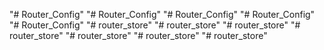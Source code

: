 "# Router_Config" 
"# Router_Config" 
"# Router_Config" 
"# Router_Config" 
"# Router_Config" 
"# router_store" 
"# router_store" 
"# router_store" 
"# router_store" 
"# router_store" 
"# router_store" 
"# router_store" 
